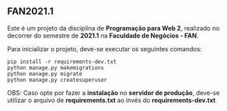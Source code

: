 <h2>FAN2021.1</h2>

Este é um projeto da disciplina de <b>Programação para Web 2</b>, realizado no decorrer do semestre de <b>2021.1</b> na <b>Faculdade de Negócios - FAN</b>.

Para inicializar o projeto, deve-se executar os seguintes comandos:
```
pip install -r requirements-dev.txt
python manage.py makemigrations
python manage.py migrate
python manage.py createsuperuser
```
OBS: Caso opte por fazer a <b>instalação</b> no <b>servidor de produção</b>, deve-se utilizar o arquivo de <b>requirements.txt</b> ao invés do <b>requirements-dev.txt</b>
